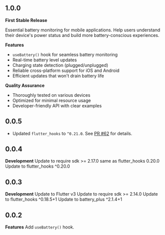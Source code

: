 ## 1.0.0

**First Stable Release**

Essential battery monitoring for mobile applications. Help users understand their 
device's power status and build more battery-conscious experiences.

**Features**
- `useBattery()` hook for seamless battery monitoring
- Real-time battery level updates
- Charging state detection (plugged/unplugged)
- Reliable cross-platform support for iOS and Android
- Efficient updates that won't drain battery life

**Quality Assurance**
- Thoroughly tested on various devices
- Optimized for minimal resource usage
- Developer-friendly API with clear examples

## 0.0.5

- Updated `flutter_hooks` to `^0.21.0`. See [PR #62](https://github.com/wasabeef/flutter_use/pull/62) for details.

## 0.0.4

**Development**
Update to require sdk >= 2.17.0 same as flutter_hooks 0.20.0
Update to flutter_hooks ^0.20.0

## 0.0.3

**Development**
Update to Flutter v3
Update to require sdk >= 2.14.0
Update to flutter_hooks ^0.18.5+1
Update to battery_plus ^2.1.4+1

## 0.0.2

**Features**
Add `useBattery()` hook.
